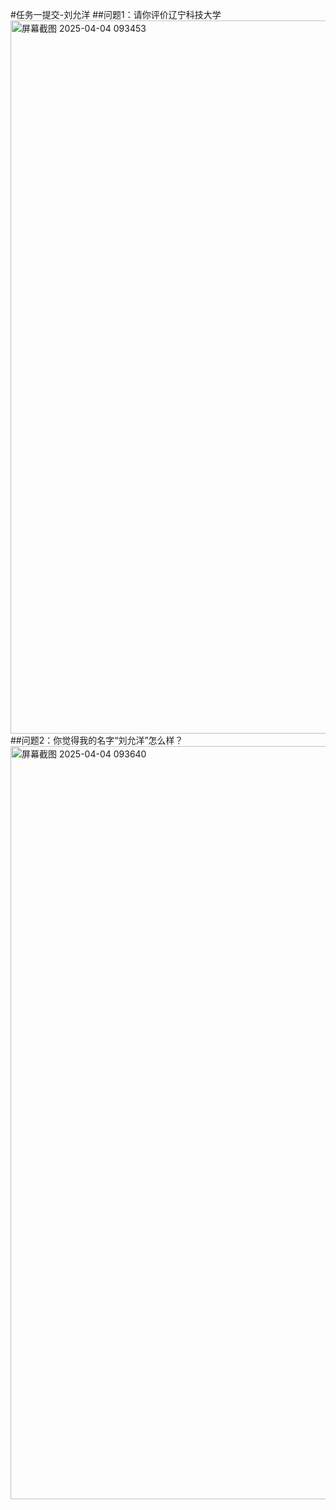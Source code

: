 #任务一提交-刘允洋
##问题1：请你评价辽宁科技大学
<img width="1141" alt="屏幕截图 2025-04-04 093453" src="https://github.com/user-attachments/assets/599ca1ec-dc63-4bef-856a-3a39d549ecd5" />
##问题2：你觉得我的名字“刘允洋”怎么样？
<img width="1205" alt="屏幕截图 2025-04-04 093640" src="https://github.com/user-attachments/assets/05b57290-e682-4972-8bb6-651e66ba92f8" />
